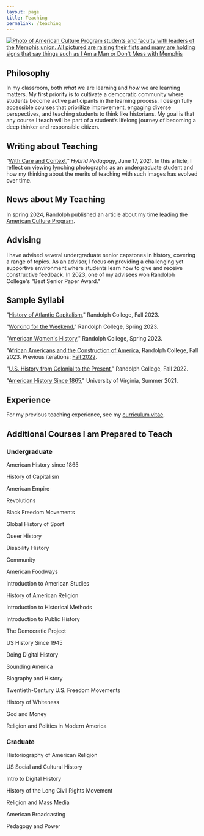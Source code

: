 ```yaml
---
layout: page
title: Teaching
permalink: /teaching
---
```


<a href = "https://www.randolphcollege.edu/news/2024/05/american-culture-program-explores-labor-leisure-and-music-in-the-u-s/">
<img class="headshot" src="/Images/i-am-man.jpg" alt="Photo of American Culture Program students and faculty with leaders of the Memphis union. All pictured are raising their fists and many are holding signs that say things such as I Am a Man or Don't Mess with Memphis"> </a>

## Philosophy

In my classroom, both _what_ we are learning and _how_ we are learning matters. My first priority is to cultivate a democratic community where students become active participants in the learning process. I design fully accessible courses that prioritize improvement, engaging diverse perspectives, and teaching students to think like historians. My goal is that any course I teach will be part of a student’s lifelong journey of becoming a deep thinker and responsible citizen.

## Writing about Teaching

“[With Care and Context](https://hybridpedagogy.org/with-care-and-context/),” _Hybrid Pedagogy_, June 17, 2021. In this article, I reflect on viewing lynching photographs as an undergraduate student and how my thinking about the merits of teaching with such images has evolved over time.

## News about My Teaching

In spring 2024, Randolph published an article about my time leading the [American Culture Program](https://www.randolphcollege.edu/news/2024/05/american-culture-program-explores-labor-leisure-and-music-in-the-u-s/).

## Advising

I have advised several undergraduate senior capstones in history, covering a range of topics. As an advisor, I focus on providing a challenging yet supportive environment where students learn how to give and receive constructive feedback. In 2023, one of my advisees won Randolph College's "Best Senior Paper Award."


## Sample Syllabi

"[History of Atlantic Capitalism](https://docs.google.com/document/d/1U2oVjNgIgDkVD4SXanJXUa096MIbcUiFeokWofIVzeI/edit?usp=sharing)," Randolph College, Fall 2023.

"[Working for the Weekend](https://docs.google.com/document/d/1XfeMyBhd_KGS1saHgfWr0knWqr3cgwsQVga_d3NSPpw/edit?usp=sharing)," Randolph College, Spring 2023.

"[American Women's History](https://docs.google.com/document/d/1-QK68E1OR8pC3JtI_KOC2qKjGwi6caC6TdO1g_zUncQ/edit?usp=sharing)," Randolph College, Spring 2023.

"[African Americans and the Construction of America](https://docs.google.com/document/d/1fWl6Klhb5w-oNfiBr1_ein1581_qfVmG24Cl_4FPWoE/edit?usp=sharing), Randolph College, Fall 2023. Previous iterations:
[Fall 2022](https://docs.google.com/document/d/1rmlLSWJdgesPZRbIpq6mRdTjBR_1-tvSVYpBsz1q2aw/edit?usp=sharing).

"[U.S. History from Colonial to the Present](https://docs.google.com/document/d/1MTiYBR8Lqm0o2uEInAVScEpDKke36MELA-LVOB_RyzY/edit?usp=sharing)," Randolph College, Fall 2022.

"[American History Since 1865](https://docs.google.com/document/d/1vT8PyDJp56nDRcqXNjMallt9QP1kxwRjxRUB3idqA68/edit?usp=sharing)," University of Virginia, Summer 2021.

## Experience

For my previous teaching experience, see my [curriculum vitae](cv.html#teaching).


## Additional Courses I am Prepared to Teach

### Undergraduate

American History since 1865

History of Capitalism

American Empire

Revolutions

Black Freedom Movements

Global History of Sport

Queer History

Disability History

Community

American Foodways

Introduction to American Studies

History of American Religion

Introduction to Historical Methods

Introduction to Public History

The Democratic Project

US History Since 1945

Doing Digital History

Sounding America

Biography and History

Twentieth-Century U.S. Freedom Movements

History of Whiteness

God and Money

Religion and Politics in Modern America

### Graduate

Historiography of American Religion

US Social and Cultural History

Intro to Digital History

History of the Long Civil Rights Movement 

Religion and Mass Media

American Broadcasting

Pedagogy and Power
